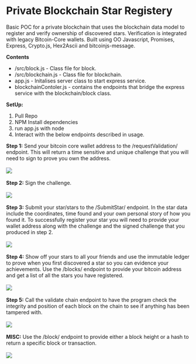 # Private Blockchain Star Registery

Basic POC for a private blockchain that uses the blockchain data model to register and verify ownership of discovered stars. Verification is integrated with legacy Bitcoin-Core wallets. Built using OO Javascript, Promises, Express, Crypto.js, Hex2Ascii and bitcoinjs-message.

**Contents**
- /src/block.js - Class file for block.
- /src/blockchain.js - Class file for blockchain.
- app.js - Initalises server class to start express service.
- blockchainContoler.js - contains the endpoints that bridge the express service with the blockchain/block class.

**SetUp:**
1. Pull Repo
2. NPM Install dependencies
3. run app.js with node
4. Interact with the below endpoints described in usage.

**Step 1:**  Send your bitcoin core wallet address to the /requestValidation/ endpoint. This will return a time sensitive and unique challenge that you will need to sign to prove you own the address.
<br/>
<br/>
<img src="https://github.com/MatthewBoyce/boyce-coin/blob/main/gifs/requestValidation.gif"/>
<br/>
<br/>
**Step 2:** Sign the challenge.
<br/>
<br/>
<img src="https://github.com/MatthewBoyce/boyce-coin/blob/main/gifs/SignMessage.gif"/>
<br/>
<br/>
**Step 3:** Submit your star/stars to the /SubmitStar/ endpoint. In the star data include the coordinates, time found and your own personal story of how you found it. To successfully register your star you will need to provide your wallet address along with the challenge and the signed challenge that you produced in step 2.
<br/>
<br/>
<img src="https://github.com/MatthewBoyce/boyce-coin/blob/main/gifs/SubmitStar.gif" />
<br/>
<br/>
**Step 4:** Show off your stars to all your friends and use the immutable ledger to prove when you first discovered a star so you can evidence your achievements. Use the /blocks/ endpoint to provide your bitcoin address and get a list of all the stars you have registered.
<br/>
<br/>
<img src="https://github.com/MatthewBoyce/boyce-coin/blob/main/gifs/StarsByWallet.gif" />
<br/>
<br/>
**Step 5:** Call the validate chain endpoint to have the program check the integrity and position of each block on the chain to see if anything has been tampered with.
<br/>
<br/>
<img src="https://github.com/MatthewBoyce/boyce-coin/blob/main/gifs/Validate%20Chain.gif" />
<br/>
<br/>
**MISC:** Use the /block/ endpoint to provide either a block height or a hash to return a specific block or transaction.
<br/>
<br/>
<img src="https://github.com/MatthewBoyce/boyce-coin/blob/main/gifs/BlockbyHeight.gif"  />
<br/>
<br/>
